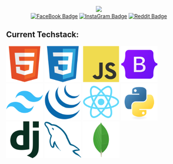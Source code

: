 <div id="header" align="center">
  <img src="https://media.giphy.com/media/HwBlFQZFcAoUcPHZdX/giphy.gif" width="240"/>
  <div id="social">
    <a href="https://www.facebook.com/rec.kun.9"><img src="https://img.shields.io/badge/FaceBook-blue?style=for-the-badge&logo=facebook&logoColor=white" alt="FaceBook Badge"/></a>
    <a href="https://www.instagram.com/nords1337"><img src="https://img.shields.io/badge/Instagram-hotpink?style=for-the-badge&logo=instagram&logoColor=white" alt="InstaGram Badge"/></a>
    <a href="https://www.reddit.com/user/ThePawners"><img src="https://img.shields.io/badge/Reddit-orange?style=for-the-badge&logo=reddit&logoColor=white" alt="Reddit Badge"/></a>
  </div>
</div>

## Current Techstack:
<div>
  <img src="https://github.com/devicons/devicon/blob/master/icons/html5/html5-original.svg" width="100" height="100"/>
  <img src="https://github.com/devicons/devicon/blob/master/icons/css3/css3-original.svg" width="100" height="100"/>
  <img src="https://github.com/devicons/devicon/blob/master/icons/javascript/javascript-original.svg" width="100" height="100"/>
  <img src="https://github.com/devicons/devicon/blob/master/icons/bootstrap/bootstrap-original.svg" width="100" height="100"/>
  <img src="https://github.com/devicons/devicon/blob/master/icons/tailwindcss/tailwindcss-plain.svg" width="100" height="100"/>
  <img src="https://github.com/devicons/devicon/blob/master/icons/jquery/jquery-original.svg" width="100" height="100"/>
  <img src="https://github.com/devicons/devicon/blob/master/icons/react/react-original.svg" width="100" height="100"/>
  <img src="https://github.com/devicons/devicon/blob/master/icons/python/python-original.svg" width="100" height="100"/>
  <img src="https://github.com/devicons/devicon/blob/master/icons/django/django-plain.svg" width="100" height="100"/>
  <img src="https://github.com/devicons/devicon/blob/master/icons/mysql/mysql-original.svg" width="100" height="100"/>
  <img src="https://github.com/devicons/devicon/blob/master/icons/mongodb/mongodb-original.svg" width="100" height="100"/>
</div>
